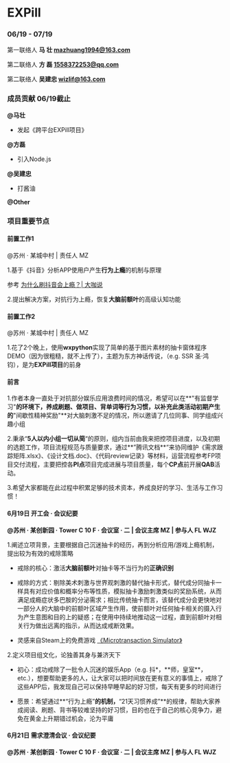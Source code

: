 # EXPill

### 06/19 - 07/19

第一联络人    **马   壮    mazhuang1994@163.com**

第二联络人    **方   磊    1558372253@qq.com**

第二联络人    **吴建忠   wizlif@163.com**   

### 成员贡献  06/19截止

**@马壮**

- 发起《跨平台EXPill项目》

**@方磊**

- 引入Node.js

**@吴建忠**

- 打酱油

**@Other**

### 项目重要节点

#### 前置工作1

@苏州 · 某城中村 | 责任人 MZ

1.基于《抖音》分析APP使用户产生**行为上瘾**的机制与原理

参考 [为什么刷抖音会上瘾？| 大咖说](https://mp.weixin.qq.com/s/9IX7GLtwHh7MPP2nEeeTAw)

2.提出解决方案，对抗行为上瘾，恢复**大脑前额叶**的高级认知功能

#### 前置工作2

@苏州 · 某城中村 | 责任人 MZ

1.花了2个晚上，使用**wxpython**实现了简单的基于图片素材的抽卡窗体程序DEMO（因为很粗糙，就不上传了），主题为东方神话传说，（e.g. SSR 圣·鸿钧），是为**EXPill项目**的前身

#### 前言

1.作者本身一直处于对抗部分娱乐应用浪费时间的情况，希望可以在**\"有监督学习\"**的环境下，养成刷题、做项目、背单词等行为习惯，以补充此类活动初期产生的**\"间歇性精神奖励\"**对大脑刺激不足的情况，所以邀请了几位同事、同学组成兴趣小组

2.秉承“**5人以内小组一切从简**“的原则，组内当前由我来把控项目进度，以及初期的选题工作，项目流程规范与质量要求，通过**”腾讯文档**“来协同维护《需求跟踪矩阵.xlsx》、《设计文档.doc》、《代码review记录》等材料，运营流程参考FP项目交付流程，主要把控各**PI点**项目完成进展与项目质量，每个**CP点**前开展**QAB**活动。

3.希望大家都能在此过程中积累足够的技术资本，养成良好的学习、生活与工作习惯！

#### 6月19日    开工会 · 会议纪要

**@苏州 · 某创新园 · Tower C 10 F · 会议室 · 二 | 会议主席 MZ | 参与人 FL WJZ**

1.阐述立项背景，主要根据自己沉迷抽卡的经历，再到分析应用/游戏上瘾机制，提出较为有效的戒除策略

- 戒除的核心：激活**大脑前额叶**对抽卡等不当行为的**正确识别**

- 戒除的方式：剔除美术刺激与世界观刺激的替代抽卡形式，替代成分同抽卡一样具有对应价值和概率分布等性质，模拟抽卡激励刺激类似的奖励系统，从而满足成瘾症状多巴胺的分泌需求；相比传统抽卡而言，该替代成分会更快地对一部分人的大脑中的前额叶区域产生作用，使前额叶对任何抽卡相关的摄入行为产生意图和目的上的疑惑；在使用中持续地推动这一过程，直到前额叶对相关行为做出远离的指示，从而达成戒断效果。

- 灵感来自Steam上的免费游戏 [《Microtransaction Simulator》](https://store.steampowered.com/app/689090/Microtransaction_Simulator/)

2.定义项目组文化，论独善其身与兼济天下

- 初心：成功戒除了一批令人沉迷的娱乐App（e.g. 抖*，\*\*师，皇室\*\*，etc.），想要帮助更多的人，让大家可以把时间放在更有意义的事情上，戒除了这些APP后，我发现自己可以保持早睡早起的好习惯，每天有更多的时间进行

- 愿景：希望通过**“行为上瘾”**的机制，**“21天习惯养成”**的规律，帮助大家养成阅读、刷题、背书等较难坚持的好习惯，目的也在于自己的核心竞争力，避免在黄金上升期错过机会，沦为平庸

#### 6月21日 需求澄清会议 · 会议纪要

**@苏州 · 某创新园 · Tower C 10 F · 会议室 · 二 | 会议主席 MZ | 参与人 FL WJZ**
